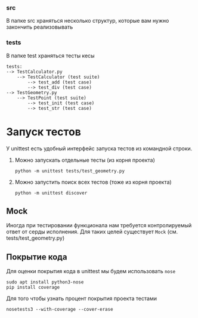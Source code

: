 ### src
В папке src храняться несколько структур, которые вам нужно закончить реализовывать

### tests
В папке test храняться тесты кесы
```
tests:
--> TestCalculator.py
    --> TestCalculator (test suite)
        --> test_add (test case)
        --> test_div (test case)
--> TestGeometry.py
    --> TestPoint (test suite)
        --> test_init (test case)
        --> test_str (test case)    
```

# Запуск тестов
У unittest есть удобный интерфейс запуска тестов из командной строки.

1. Можно запускать отдельные тесты (из корня проекта)
    
    ```python -m unittest tests/test_geometry.py```
2. Можно запустить поиск всех тестов (тоже из корня проекта)

    ```python -m unittest discover```

## Mock 
Иногда при тестировании функционала нам требуется контролируемый ответ от серды исполнения.
Для таких целей существует `Mock` (см. tests/test_geometry.py)


## Покрытие кода
Для оценки покрытия кода в unittest мы будем использовать `nose`
    
    sudo apt install python3-nose
    pip install coverage

Для того чтобы узнать процент покрытия проекта тестами

    nosetests3 --with-coverage --cover-erase
